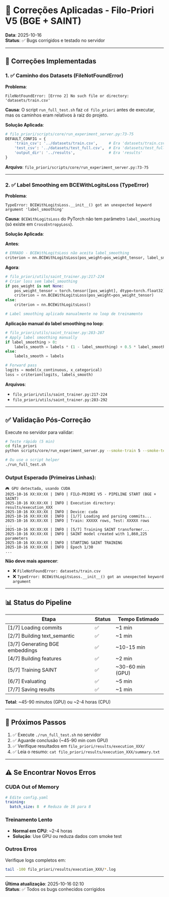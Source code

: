 # 🐛 Correções Aplicadas - Filo-Priori V5 (BGE + SAINT)

**Data**: 2025-10-16  
**Status**: ✅ Bugs corrigidos e testado no servidor

---

## 🔧 Correções Implementadas

### 1. ✅ Caminho dos Datasets (FileNotFoundError)

**Problema**:
```
FileNotFoundError: [Errno 2] No such file or directory: 'datasets/train.csv'
```

**Causa**: O script `run_full_test.sh` faz `cd filo_priori` antes de executar, mas os caminhos eram relativos à raiz do projeto.

**Solução Aplicada**:
```python
# filo_priori/scripts/core/run_experiment_server.py:73-75
DEFAULT_CONFIG = {
    'train_csv': '../datasets/train.csv',     # Era 'datasets/train.csv'
    'test_csv': '../datasets/test_full.csv',  # Era 'datasets/test_full.csv'
    'output_dir': '../results',               # Era 'results'
}
```

**Arquivo**: `filo_priori/scripts/core/run_experiment_server.py:73-75`

---

### 2. ✅ Label Smoothing em BCEWithLogitsLoss (TypeError)

**Problema**:
```
TypeError: BCEWithLogitsLoss.__init__() got an unexpected keyword argument 'label_smoothing'
```

**Causa**: `BCEWithLogitsLoss` do PyTorch não tem parâmetro `label_smoothing` (só existe em `CrossEntropyLoss`).

**Solução Aplicada**:

**Antes**:
```python
# ERRADO - BCEWithLogitsLoss não aceita label_smoothing
criterion = nn.BCEWithLogitsLoss(pos_weight=pos_weight_tensor, label_smoothing=label_smoothing)
```

**Agora**:
```python
# filo_priori/utils/saint_trainer.py:217-224
# Criar loss sem label_smoothing
if pos_weight is not None:
    pos_weight_tensor = torch.tensor([pos_weight], dtype=torch.float32).to(device)
    criterion = nn.BCEWithLogitsLoss(pos_weight=pos_weight_tensor)
else:
    criterion = nn.BCEWithLogitsLoss()

# Label smoothing aplicado manualmente no loop de treinamento
```

**Aplicação manual do label smoothing no loop**:
```python
# filo_priori/utils/saint_trainer.py:283-287
# Apply label smoothing manually
if label_smoothing > 0:
    labels_smooth = labels * (1 - label_smoothing) + 0.5 * label_smoothing
else:
    labels_smooth = labels

# Forward pass
logits = model(x_continuous, x_categorical)
loss = criterion(logits, labels_smooth)
```

**Arquivos**:
- `filo_priori/utils/saint_trainer.py:217-224`
- `filo_priori/utils/saint_trainer.py:283-292`

---

## ✅ Validação Pós-Correção

Execute no servidor para validar:

```bash
# Teste rápido (5 min)
cd filo_priori
python scripts/core/run_experiment_server.py --smoke-train 5 --smoke-test 3 --device cuda

# Ou use o script helper
./run_full_test.sh
```

### Output Esperado (Primeiras Linhas):

```
🎮 GPU detectada, usando CUDA
2025-10-16 XX:XX:XX | INFO | FILO-PRIORI V5 - PIPELINE START (BGE + SAINT)
2025-10-16 XX:XX:XX | INFO | Execution directory: results/execution_XXX
2025-10-16 XX:XX:XX | INFO | Device: cuda
2025-10-16 XX:XX:XX | INFO | [1/7] Loading and parsing commits...
2025-10-16 XX:XX:XX | INFO | Train: XXXXX rows, Test: XXXXX rows
...
2025-10-16 XX:XX:XX | INFO | [5/7] Training SAINT transformer...
2025-10-16 XX:XX:XX | INFO | SAINT model created with 1,860,225 parameters
2025-10-16 XX:XX:XX | INFO | STARTING SAINT TRAINING
2025-10-16 XX:XX:XX | INFO | Epoch 1/30
...
```

**Não deve mais aparecer**:
- ❌ `FileNotFoundError: datasets/train.csv`
- ❌ `TypeError: BCEWithLogitsLoss.__init__() got an unexpected keyword argument`

---

## 📊 Status do Pipeline

| Etapa | Status | Tempo Estimado |
|-------|--------|----------------|
| [1/7] Loading commits | ✅ | ~1 min |
| [2/7] Building text_semantic | ✅ | ~1 min |
| [3/7] Generating BGE embeddings | ✅ | ~10-15 min |
| [4/7] Building features | ✅ | ~2 min |
| [5/7] Training SAINT | ✅ | ~30-60 min (GPU) |
| [6/7] Evaluating | ✅ | ~5 min |
| [7/7] Saving results | ✅ | ~1 min |

**Total**: ~45-90 minutos (GPU) ou ~2-4 horas (CPU)

---

## 🎯 Próximos Passos

1. ✅ Execute `./run_full_test.sh` no servidor
2. ✅ Aguarde conclusão (~45-90 min com GPU)
3. ✅ Verifique resultados em `filo_priori/results/execution_XXX/`
4. ✅ Leia o resumo: `cat filo_priori/results/execution_XXX/summary.txt`

---

## ⚠️ Se Encontrar Novos Erros

### CUDA Out of Memory
```yaml
# Edite config.yaml
training:
  batch_size: 8  # Reduza de 16 para 8
```

### Treinamento Lento
- **Normal em CPU**: ~2-4 horas
- **Solução**: Use GPU ou reduza dados com smoke test

### Outros Erros
Verifique logs completos em:
```bash
tail -100 filo_priori/results/execution_XXX/*.log
```

---

**Última atualização**: 2025-10-16 02:10  
**Status**: ✅ Todos os bugs conhecidos corrigidos
